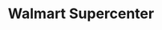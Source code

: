 ---
title: "Walmart Supercenter"
url: /sioux-falls/walmart-supercenter-south-minnesota-avenue/
shop: supermarket
---